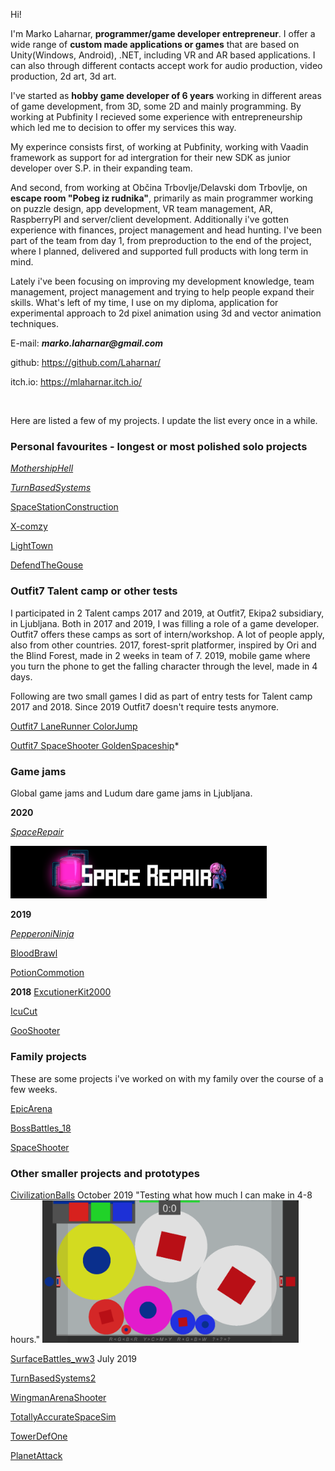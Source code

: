Hi!

I'm Marko Laharnar, __programmer/game developer entrepreneur__. I offer a wide range of __custom made applications or games__ that are based on Unity(Windows, Android), .NET, including VR and AR based applications. I can also through different contacts accept work for audio production, video production, 2d art, 3d art.

I've started as __hobby game developer of 6 years__ working in different areas of game development, from 3D, some 2D and mainly programming. By working at Pubfinity I recieved some experience with entrepreneurship which led me to decision to offer my services this way.

My experince consists first, of working at Pubfinity, working with Vaadin framework as support for ad intergration for their new SDK as junior developer over S.P. in their expanding team.

And second, from working at Občina Trbovlje/Delavski dom Trbovlje, on __escape room "Pobeg iz rudnika"__, primarily as main programmer working on puzzle design, app development, VR team management, AR, RaspberryPI and server/client development.
Additionally i've gotten experience with finances, project management and head hunting. I've been part of the team from day 1, from preproduction to the end of the project, where I planned, delivered and supported full products with long term in mind.

Lately i've been focusing on improving my development knowledge, team management, project management and trying to help people expand their skills. What's left of my time, I use on my diploma, application for experimental approach to 2d pixel animation using 3d and vector animation techniques.

E-mail: *__marko.laharnar@gmail.com__*

github: https://github.com/Laharnar/

itch.io: https://mlaharnar.itch.io/

</br>

Here are listed a few of my projects. I update the list every once in a while.

### Personal favourites - longest or most polished solo projects
*[MothershipHell](https://drive.google.com/open?id=1oJgX8Km0Y5yD4Cm9u-8aaYyNDLu-zl_F)*

*[TurnBasedSystems](https://drive.google.com/open?id=1oP6iQd1VEk8PedNvM4kx69upAAGyKSMg)*

[SpaceStationConstruction](https://drive.google.com/open?id=1WLdkwkoYIafJA-2NIfnour7WC7w5O7_J)

[X-comzy](https://drive.google.com/open?id=1pHGkzGrvDB6GMEKQUcnfkEtaIfPDpIi1)

[LightTown](https://drive.google.com/open?id=1ejYzFAg2CPrXs5MQSAuMKnYF-ZKed51i)

[DefendTheGouse](https://drive.google.com/open?id=1O8rbvGg8mPnQwxNmgN58a_6dTIjM-XPx)

### Outfit7 Talent camp or other tests

I participated in 2 Talent camps 2017 and 2019, at Outfit7, Ekipa2 subsidiary, in Ljubljana. Both in 2017 and 2019, I was filling a role of a game developer.
Outfit7 offers these camps as sort of intern/workshop. A lot of people apply, also from other countries.
2017, forest-sprit platformer, inspired by Ori and the Blind Forest, made in 2 weeks in team of 7.
2019, mobile game where you turn the phone to get the falling character through the level, made in 4 days.

Following are two small games I did as part of entry tests for Talent camp 2017 and 2018. Since 2019 Outfit7 doesn't require tests anymore.

[Outfit7 LaneRunner ColorJump](https://drive.google.com/open?id=1N1VFltQ4hfzCijrBntWIv9Fq0_JnCQju)

[Outfit7 SpaceShooter GoldenSpaceship](https://drive.google.com/open?id=1a9tddMZJOijascAsA7eFrjbP_FQquFuK)*


### Game jams
Global game jams and Ludum dare game jams in Ljubljana.

__2020__

*[SpaceRepair](https://niirb.itch.io/space-repair)*

<img width="410" src=ScreenShotsOfGames/SpaceRepairLogo.PNG alt="Civilization balls gameplay"></img>

__2019__

*[PepperoniNinja](https://kyrylsamoilenko.itch.io/pepperoni-ninja)*

[BloodBrawl](https://kyrylsamoilenko.itch.io/bloodbrawl)

[PotionCommotion](https://drive.google.com/open?id=1Z8xmJx5z3Ul8XeleiH7pRQ9Ti2ghKOxw)

__2018__
[ExcutionerKit2000](https://ldjam.com/events/ludum-dare/43/executioner-kit-2000)

[IcuCut](https://rokkos.itch.io/icu-cut)

[GooShooter](https://drive.google.com/open?id=19rpqzXiAwFXhZFwGyy3lKGH6lh8AMqlY)


### Family projects
These are some projects i've worked on with my family over the course of a few weeks.

[EpicArena](https://drive.google.com/open?id=18e-v6mXPCbmNbPsl7dn1KCvEl3C0Yxko)

[BossBattles_18](https://drive.google.com/open?id=1u-SQaZXVwy-Mqj39OyVIh6m6dxUsyeKs)

[SpaceShooter](https://drive.google.com/open?id=1j8uqswVRO0segA8Myvb0FstddVOsNsWP)

### Other smaller projects and prototypes

[CivilizationBalls](https://drive.google.com/open?id=1HK4PT-sgm1z_GJVGzD6tPTEmziAkWg5I)
October 2019
"Testing what how much I can make in 4-8 hours."
<img width="410" src=ScreenShotsOfGames/CivilizationBalls_Screenshot.PNG alt="Civilization balls gameplay"></img>

[SurfaceBattles_ww3](https://drive.google.com/open?id=1ff7JTlGh7suehmxpzr5qOxs_bsrEcG9a)
July 2019

[TurnBasedSystems2](https://drive.google.com/open?id=1S90qJXA0G3QSlf8_v6QHEvBpgUtN6WvB)

[WingmanArenaShooter](https://drive.google.com/open?id=1HykHMzN3UvM9z3WHGzpYwb_iIITu1U7G)

[TotallyAccurateSpaceSim](https://drive.google.com/open?id=1uLeR3CJn5wr4NFN8byUl4IlhH2X4p8Z3)

[TowerDefOne](https://drive.google.com/open?id=1da4AS7keu-ElUam4OguwtAQ67bJJUl4w)

[PlanetAttack](https://drive.google.com/open?id=1NZ6KUxwLnPqMXSBPvK8SJ6k555HvQG1Z)

<br/>
<br/>
